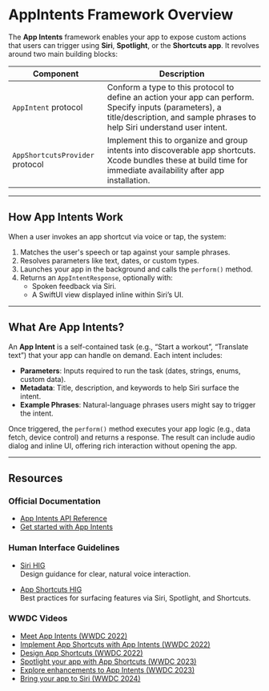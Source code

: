 # AppIntents Framework Overview

The **App Intents** framework enables your app to expose custom actions that users can trigger using **Siri**, **Spotlight**, or the **Shortcuts app**. It revolves around two main building blocks:

| Component | Description |
|-----------|-------------|
| `AppIntent` protocol | Conform a type to this protocol to define an action your app can perform. Specify inputs (parameters), a title/description, and sample phrases to help Siri understand user intent. |
| `AppShortcutsProvider` protocol | Implement this to organize and group intents into discoverable app shortcuts. Xcode bundles these at build time for immediate availability after app installation. |

---

## How App Intents Work

When a user invokes an app shortcut via voice or tap, the system:

1. Matches the user's speech or tap against your sample phrases.
2. Resolves parameters like text, dates, or custom types.
3. Launches your app in the background and calls the `perform()` method.
4. Returns an `AppIntentResponse`, optionally with:
   - Spoken feedback via Siri.
   - A SwiftUI view displayed inline within Siri’s UI.

---

## What Are App Intents?

An **App Intent** is a self-contained task (e.g., “Start a workout”, “Translate text”) that your app can handle on demand. Each intent includes:

- **Parameters**: Inputs required to run the task (dates, strings, enums, custom data).
- **Metadata**: Title, description, and keywords to help Siri surface the intent.
- **Example Phrases**: Natural-language phrases users might say to trigger the intent.

Once triggered, the `perform()` method executes your app logic (e.g., data fetch, device control) and returns a response. The result can include audio dialog and inline UI, offering rich interaction without opening the app.

---

## Resources

### Official Documentation

- [App Intents API Reference](https://developer.apple.com/documentation/appintents/)
- [Get started with App Intents](https://developer.apple.com/news/?id=jdqxdx0y)

### Human Interface Guidelines

- [Siri HIG](https://developer.apple.com/design/human-interface-guidelines/siri/)  
  Design guidance for clear, natural voice interaction.

- [App Shortcuts HIG](https://developer.apple.com/design/human-interface-guidelines/app-shortcuts/)  
  Best practices for surfacing features via Siri, Spotlight, and Shortcuts.

### WWDC Videos

- [Meet App Intents (WWDC 2022)](https://developer.apple.com/videos/play/wwdc2022/10032/)
- [Implement App Shortcuts with App Intents (WWDC 2022)](https://developer.apple.com/videos/play/wwdc2022/10170/)
- [Design App Shortcuts (WWDC 2022)](https://developer.apple.com/videos/play/wwdc2022/10169/)
- [Spotlight your app with App Shortcuts (WWDC 2023)](https://developer.apple.com/videos/play/wwdc2023/10102/)
- [Explore enhancements to App Intents (WWDC 2023)](https://developer.apple.com/videos/play/wwdc2023/10103/)
- [Bring your app to Siri (WWDC 2024)](https://developer.apple.com/videos/play/wwdc2024/10133/)
